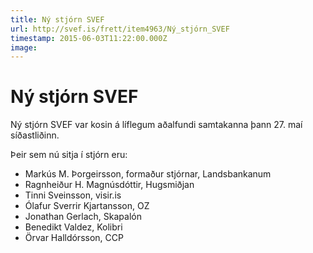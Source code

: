 ```yaml
---
title: Ný stjórn SVEF
url: http://svef.is/frett/item4963/Ný_stjórn_SVEF
timestamp: 2015-06-03T11:22:00.000Z
image: 
---
```


# Ný stjórn SVEF

Ný stjórn SVEF var kosin á líflegum aðalfundi samtakanna þann 27\. maí síðastliðinn.

Þeir sem nú sitja í stjórn eru:

*   Markús M. Þorgeirsson, formaður stjórnar, Landsbankanum
*   Ragnheiður H. Magnúsdóttir, Hugsmiðjan
*   Tinni Sveinsson, visir.is
*   Ólafur Sverrir Kjartansson, OZ
*   Jonathan Gerlach, Skapalón
*   Benedikt Valdez, Kolibri
*   Örvar Halldórsson, CCP

